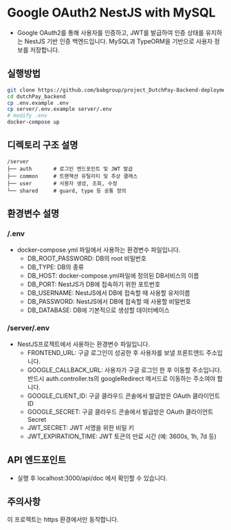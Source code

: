 # Google OAuth2 NestJS with MySQL

- Google OAuth2를 통해 사용자를 인증하고, JWT를 발급하여 인증 상태를 유지하는 NestJS 기반 인증 백엔드입니다. MySQL과 TypeORM을 기반으로 사용자 정보를 저장합니다.

## 실행방법
```bash
git clone https://github.com/babgroup/project_DutchPay-Backend-deployment-repo.git dutchPay_backend
cd dutchPay_backend
cp .env.example .env
cp server/.env.example server/.env
# modify .env
docker-compose up
```

## 디렉토리 구조 설명
```text
/server
├── auth       # 로그인 엔드포인트 및 JWT 발급
├── common     # 트랜잭션 유틸리티 및 추상 클래스
├── user       # 사용자 생성, 조회, 수정
└── shared     # guard, type 등 공통 정의
```

## 환경변수 설명

### /.env
- docker-compose.yml 파일에서 사용하는 환경변수 파일입니다.
    - DB_ROOT_PASSWORD: DB의 root 비밀번호 
    - DB_TYPE: DB의 종류
    - DB_HOST: docker-compose.yml파일에 정의된 DB서비스의 이름
    - DB_PORT: NestJS가 DB에 접속하기 위한 포트번호
    - DB_USERNAME: NestJS에서 DB에 접속할 때 사용할 유저이름
    - DB_PASSWORD: NestJS에서 DB에 접속할 때 사용할 비밀번호
    - DB_DATABASE: DB에 기본적으로 생성할 데이터베이스

### /server/.env
- NestJS프로젝트에서 사용하는 환경변수 파일입니다.
    - FRONTEND_URL: 구글 로그인이 성공한 후 사용자를 보낼 프론트엔드 주소입니다.
    - GOOGLE_CALLBACK_URL: 사용자가 구글 로그인 한 후 이동할 주소입니다. 반드시 auth.controller.ts의 googleRedirect 메서드로 이동하는 주소여야 합니다.
    - GOOGLE_CLIENT_ID: 구글 클라우드 콘솔에서 발급받은 OAuth 클라이언트 ID
    - GOOGLE_SECRET: 구글 클라우드 콘솔에서 발급받은 OAuth 클라이언트 Secret
    - JWT_SECRET: JWT 서명을 위한 비밀 키
    - JWT_EXPIRATION_TIME: JWT 토큰의 만료 시간 (예: 3600s, 1h, 7d 등)

## API 엔드포인트
- 실행 후 localhost:3000/api/doc 에서 확인할 수 있습니다.

## 주의사항
이 프로젝트는 https 환경에서만 동작합니다.